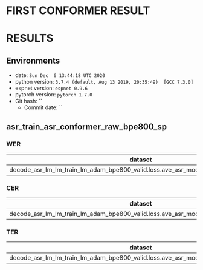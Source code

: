 # FIRST CONFORMER RESULT

<!-- Generated by scripts/utils/show_asr_result.sh -->
# RESULTS
## Environments
- date: `Sun Dec  6 13:44:18 UTC 2020`
- python version: `3.7.4 (default, Aug 13 2019, 20:35:49)  [GCC 7.3.0]`
- espnet version: `espnet 0.9.6`
- pytorch version: `pytorch 1.7.0`
- Git hash: ``
  - Commit date: ``

## asr_train_asr_conformer_raw_bpe800_sp
### WER

|dataset|Snt|Wrd|Corr|Sub|Del|Ins|Err|S.Err|
|---|---|---|---|---|---|---|---|---|
|decode_asr_lm_lm_train_lm_adam_bpe800_valid.loss.ave_asr_model_valid.acc.ave/valid_test|4261|31446|94.9|4.0|1.0|0.7|5.7|19.5|

### CER

|dataset|Snt|Wrd|Corr|Sub|Del|Ins|Err|S.Err|
|---|---|---|---|---|---|---|---|---|
|decode_asr_lm_lm_train_lm_adam_bpe800_valid.loss.ave_asr_model_valid.acc.ave/valid_test|4261|175261|98.1|0.8|1.1|0.8|2.7|19.5|

### TER

|dataset|Snt|Wrd|Corr|Sub|Del|Ins|Err|S.Err|
|---|---|---|---|---|---|---|---|---|
|decode_asr_lm_lm_train_lm_adam_bpe800_valid.loss.ave_asr_model_valid.acc.ave/valid_test|4261|51804|95.1|3.2|1.7|1.1|5.9|19.5|

